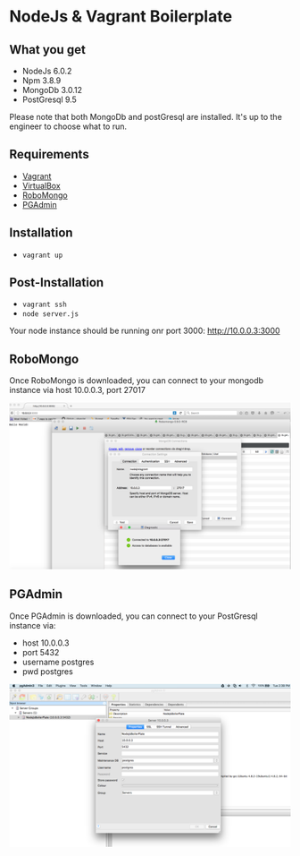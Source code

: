 NodeJs & Vagrant Boilerplate
============================

What you get
-------------

* NodeJs    6.0.2
* Npm       3.8.9
* MongoDb   3.0.12
* PostGresql   9.5

Please note that both MongoDb and postGresql are installed. It's up to the engineer to choose what to run.

Requirements
------------

* [Vagrant](https://www.vagrantup.com/downloads.html)
* [VirtualBox](https://www.virtualbox.org/wiki/Downloads)
* [RoboMongo](https://robomongo.org/download)
* [PGAdmin](https://www.pgadmin.org/download/macosx.php)

Installation
-------------

* ```vagrant up```

Post-Installation
-----------------

* ```vagrant ssh```
* ```node server.js```

Your node instance should be running onr port 3000: http://10.0.0.3:3000

RoboMongo
-----------------

Once RoboMongo is downloaded, you can connect to your mongodb instance via host 10.0.0.3, port 27017

![alt tag](https://raw.githubusercontent.com/YoussefTaghlabi/nodejs-vagrant-boilerplate/master/screenShots/mongod.png)

PGAdmin
-----------------

Once PGAdmin is downloaded, you can connect to your PostGresql instance via:
* host 10.0.0.3
* port 5432
* username postgres
* pwd postgres

![alt tag](https://raw.githubusercontent.com/YoussefTaghlabi/nodejs-vagrant-boilerplate/master/screenShots/postgresql.png)





